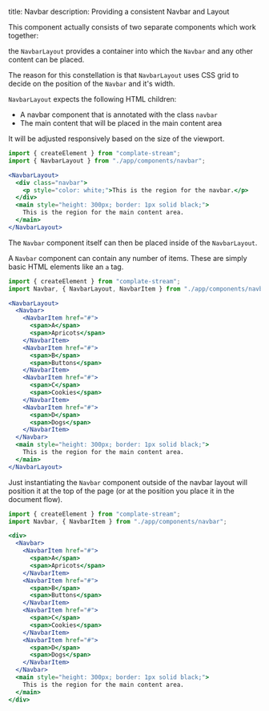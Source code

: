 title: Navbar
description: Providing a consistent Navbar and Layout

This component actually consists of two separate components which work together:

the `NavbarLayout` provides a container into which the `Navbar` and any other content can be placed.

The reason for this constellation is that `NavbarLayout` uses CSS grid to decide on the position of the `Navbar` and it's width.

`NavbarLayout` expects the following HTML children:

* A navbar component that is annotated with the class `navbar`
* The main content that will be placed in the main content area

It will be adjusted responsively based on the size of the viewport.

```jsx
import { createElement } from "complate-stream";
import { NavbarLayout } from "./app/components/navbar";

<NavbarLayout>
  <div class="navbar">
    <p style="color: white;">This is the region for the navbar.</p>
  </div>
  <main style="height: 300px; border: 1px solid black;">
    This is the region for the main content area.
  </main>
</NavbarLayout>
```


The `Navbar` component itself can then be placed inside of the `NavbarLayout`.

A `Navbar` component can contain any number of items. These are simply basic HTML elements like an `a` tag.

```jsx
import { createElement } from "complate-stream";
import Navbar, { NavbarLayout, NavbarItem } from "./app/components/navbar";

<NavbarLayout>
  <Navbar>
    <NavbarItem href="#">
      <span>A</span>
      <span>Apricots</span>
    </NavbarItem>
    <NavbarItem href="#">
      <span>B</span>
      <span>Buttons</span>
    </NavbarItem>
    <NavbarItem href="#">
      <span>C</span>
      <span>Cookies</span>
    </NavbarItem>
    <NavbarItem href="#">
      <span>D</span>
      <span>Dogs</span>
    </NavbarItem>
  </Navbar>
  <main style="height: 300px; border: 1px solid black;">
    This is the region for the main content area.
  </main>
</NavbarLayout>
```


Just instantiating the `Navbar` component outside of the navbar layout will position it at the top of the page (or at the position you place it in the document flow).

```jsx
import { createElement } from "complate-stream";
import Navbar, { NavbarItem } from "./app/components/navbar";

<div>
  <Navbar>
    <NavbarItem href="#">
      <span>A</span>
      <span>Apricots</span>
    </NavbarItem>
    <NavbarItem href="#">
      <span>B</span>
      <span>Buttons</span>
    </NavbarItem>
    <NavbarItem href="#">
      <span>C</span>
      <span>Cookies</span>
    </NavbarItem>
    <NavbarItem href="#">
      <span>D</span>
      <span>Dogs</span>
    </NavbarItem>
  </Navbar>
  <main style="height: 300px; border: 1px solid black;">
    This is the region for the main content area.
  </main>
</div>
```